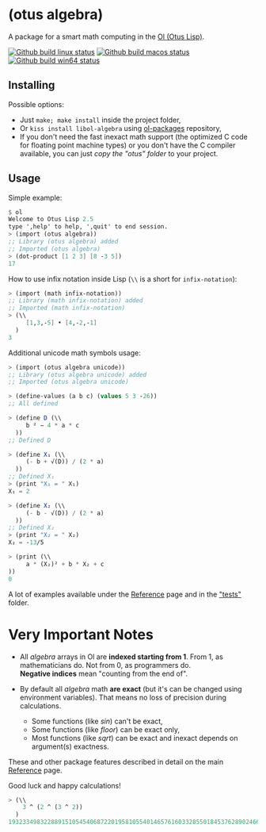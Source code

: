 (otus algebra)
==============

A package for a smart math computing in the [Ol (Otus Lisp)](https://github.com/yuriy-chumak/ol).

[![Github build linux status](https://github.com/yuriy-chumak/libol-algebra/workflows/CI%20Check%20(Linux)/badge.svg)](https://github.com/yuriy-chumak/libol-algebra/actions/workflows/check-linux.yml)
[![Github build macos status](https://github.com/yuriy-chumak/libol-algebra/workflows/CI%20Check%20(MacOS)/badge.svg)](https://github.com/yuriy-chumak/libol-algebra/actions/workflows/check-macos.yml)
[![Github build win64 status](https://github.com/yuriy-chumak/libol-algebra/workflows/CI%20Check%20(Win64)/badge.svg)](https://github.com/yuriy-chumak/libol-algebra/actions/workflows/check-win64.yml)


## Installing

Possible options:
 - Just `make; make install` inside the project folder,
 - Or `kiss install libol-algebra` using [ol-packages](https://github.com/yuriy-chumak/ol-packages) repository,
 - If you don't need the fast inexact math support (the optimized C code for floating point machine types) or you don't have the C compiler available,
 you can just *copy the "otus" folder* to your project.


## Usage

Simple example:
```scheme
$ ol
Welcome to Otus Lisp 2.5
type ',help' to help, ',quit' to end session.
> (import (otus algebra))
;; Library (otus algebra) added
;; Imported (otus algebra)
> (dot-product [1 2 3] [8 -3 5])
17
```

How to use infix notation inside Lisp (`\\` is a short for `infix-notation`):
```scheme
> (import (math infix-notation))
;; Library (math infix-notation) added
;; Imported (math infix-notation)
> (\\
     [1,3,-5] • [4,-2,-1]
  )
3
```

Additional unicode math symbols usage:
```scheme
> (import (otus algebra unicode))
;; Library (otus algebra unicode) added
;; Imported (otus algebra unicode)

> (define-values (a b c) (values 5 3 -26))
;; All defined

> (define D (\\
     b ² − 4 * a * c
  ))
;; Defined D

> (define X₁ (\\
     (- b + √(D)) / (2 * a)
  ))
;; Defined X₁
> (print "X₁ = " X₁)
X₁ = 2

> (define X₂ (\\
     (- b - √(D)) / (2 * a)
  ))
;; Defined X₂
> (print "X₂ = " X₂)
X₂ = -13/5

> (print (\\
     a * (X₂)² + b * X₂ + c
))
0
```


A lot of examples available under the [Reference](reference/README.md) page
and in the ["tests"](tests) folder.


Very Important Notes
====================

* All *algebra* arrays in Ol are **indexed starting from 1**.
  From 1, as mathematicians do. Not from 0, as programmers do.  
  **Negative indices** mean "counting from the end of".

* By default all *algebra* math **are exact** (but it's can be changed using environment variables). That means no loss of precision during calculations.  
  * Some functions (like *sin*) can't be exact,
  * Some functions (like *floor*) can be exact only,
  * Most functions (like *sqrt*) can be exact and inexact depends on argument(s) exactness.

These and other package features described in detail on the main [Reference](reference/README.md) page.


Good luck and happy calculations!

```scheme
> (\\
    3 ^ (2 ^ (3 ^ 2))
  )
19323349832288915105454068722019581055401465761603328550184537628902466746415537000017939429786029354390082329294586119505153509101332940884098040478728639542560550133727399482778062322407372338121043399668242276591791504658985882995272436541441
```
